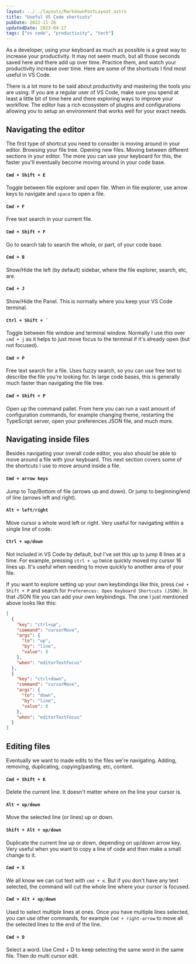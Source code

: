 ```yaml
---
layout: ../../layouts/MarkdownPostLayout.astro
title: "Useful VS Code shortcuts"
pubDate: 2022-11-26
updatedDate: 2023-04-17
tags: ["vs code", "productivity", "tech"]
---
```


As a developer, using your keyboard as much as possible is a great way to increase your productivity. It may not seem much, but all those seconds saved here and there add up over time. Practice them, and watch your productivity increase over time. Here are some of the shortcuts I find most useful in VS Code.

There is a lot more to be said about productivity and mastering the tools you are using. If you are a regular user of VS Code, make sure you spend at least a little bit of time here and there exploring ways to improve your workflow. The editor has a rich ecosystem of plugins and configurations allowing you to setup an environment that works well for your exact needs.

## Navigating the editor

The first type of shortcut you need to consider is moving around in your editor. Browsing your file tree. Opening new files. Moving between different sections in your editor. The more you can use your keyboard for this, the faster you'll eventually become moving around in your code base.

#### `Cmd + Shift + E`

Toggle between file explorer and open file. When in file explorer, use arrow keys to navigate and `space` to open a file.

#### `Cmd + F`

Free text search in your current file.

#### `Cmd + Shift + F`

Go to search tab to search the whole, or part, of your code base.

#### `Cmd + B`

Show/Hide the left (by default) sidebar, where the file explorer, search, etc, are.

#### `Cmd + J`

Show/Hide the Panel. This is normally where you keep your VS Code terminal.

#### `Ctrl + Shift + ´`

Toggle between file window and terminal window. Normally I use this over `cmd + j` as it helps to just move focus to the terminal if it's already open (but not focused).

#### `Cmd + P`

Free text search for a file. Uses fuzzy search, so you can use free text to describe the file you're looking for. In large code bases, this is generally much faster than navigating the file tree.

#### `Cmd + Shift + P`

Open up the command pallet. From here you can run a vast amount of configuration commands, for example changing theme, restarting the TypeScript server, open your preferences JSON file, and much more.

## Navigating inside files

Besides navigating your overall code editor, you also should be able to move around a file with your keyboard. This next section covers some of the shortcuts I use to move around inside a file.

#### `Cmd + arrow keys`

Jump to Top/Bottom of file (arrows up and down). Or jump to beginning/end of line (arrows left and right).

#### `Alt + left/right`

Move cursor a whole word left or right. Very useful for navigating within a single line of code.

#### `Ctrl + up/down`

Not included in VS Code by default, but I've set this up to jump 8 lines at a time. For example, pressing `ctrl + up` twice quickly moved my cursor 16 lines up. It's useful when needing to move quickly to another area of your file.

If you want to explore setting up your own keybindings like this, press `Cmd + Shift + P` and search for `Preferences: Open Keyboard Shortcuts (JSON)`. In that JSON file you can add your own keybindings. The one I just mentioned above looks like this:

```json
[
  {
    "key": "ctrl+up",
    "command": "cursorMove",
    "args": {
      "to": "up",
      "by": "line",
      "value": 8
    },
    "when": "editorTextFocus"
  },
  {
    "key": "ctrl+down",
    "command": "cursorMove",
    "args": {
      "to": "down",
      "by": "line",
      "value": 8
    },
    "when": "editorTextFocus"
  }
]
```

## Editing files

Eventually we want to made edits to the files we're navigating. Adding, removing, duplicating, copying/pasting, etc, content.

#### `Cmd + Shift + K`

Delete the current line. It doesn't matter where on the line your cursor is.

#### `Alt + up/down`

Move the selected line (or lines) up or down.

#### `Shift + Alt + up/down`

Duplicate the current line up or down, depending on up/down arrow key. Very useful when you want to copy a line of code and then make a small change to it.

#### `Cmd + X`

We all know we can cut text with `cmd + x`. But if you don't have any text selected, the command will cut the whole line where your cursor is focused.

#### `Cmd + Alt + up/down`

Used to select multiple lines at ones. Once you have multiple lines selected, you can use other commands, for example `Cmd + right-arrow` to move all the selected lines to the end of the line.

#### `Cmd + D`

Select a word. Use Cmd + D to keep selecting the same word in the same file. Then do multi cursor edit.
